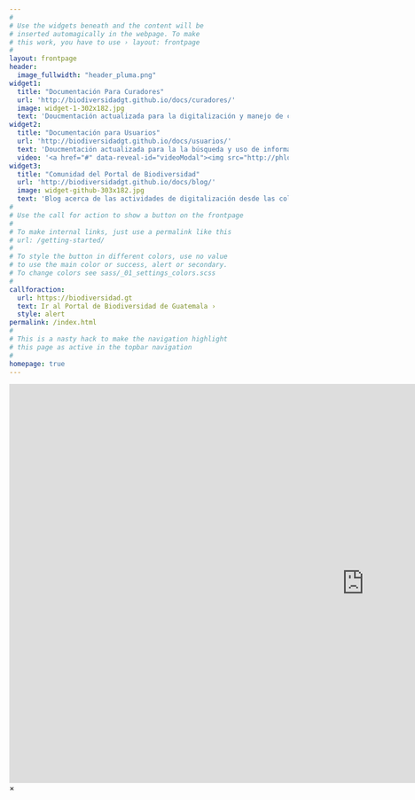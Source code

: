 ```yaml
---
#
# Use the widgets beneath and the content will be
# inserted automagically in the webpage. To make
# this work, you have to use › layout: frontpage
#
layout: frontpage
header:
  image_fullwidth: "header_pluma.png"
widget1:
  title: "Documentación Para Curadores"
  url: 'http://biodiversidadgt.github.io/docs/curadores/'
  image: widget-1-302x182.jpg
  text: 'Doucmentación actualizada para la digitalización y manejo de colecciones en el Portal de Biodiversidad de Guatemala.'
widget2:
  title: "Documentación para Usuarios"
  url: 'http://biodiversidadgt.github.io/docs/usuarios/'
  text: 'Doucmentación actualizada para la la búsqueda y uso de información en el Portal de Biodiversidad de Guatemala.'
  video: '<a href="#" data-reveal-id="videoModal"><img src="http://phlow.github.io/feeling-responsive/images/start-video-feeling-responsive-302x182.jpg" width="302" height="182" alt=""/></a>'
widget3:
  title: "Comunidad del Portal de Biodiversidad"
  url: 'http://biodiversidadgt.github.io/docs/blog/'
  image: widget-github-303x182.jpg
  text: 'Blog acerca de las actividades de digitalización desde las colecciones guatemaltecas que integran la Comunidad del Portal de Biodiversidad de Guatemala.'
#
# Use the call for action to show a button on the frontpage
#
# To make internal links, just use a permalink like this
# url: /getting-started/
#
# To style the button in different colors, use no value
# to use the main color or success, alert or secondary.
# To change colors see sass/_01_settings_colors.scss
#
callforaction:
  url: https://biodiversidad.gt
  text: Ir al Portal de Biodiversidad de Guatemala ›
  style: alert
permalink: /index.html
#
# This is a nasty hack to make the navigation highlight
# this page as active in the topbar navigation
#
homepage: true
---
```


<div id="videoModal" class="reveal-modal large" data-reveal="">
  <div class="flex-video widescreen vimeo" style="display: block;">
    <iframe width="1280" height="720" src="https://www.youtube.com/embed/3b5zCFSmVvU" frameborder="0" allowfullscreen></iframe>
  </div>
  <a class="close-reveal-modal">&#215;</a>
</div>

